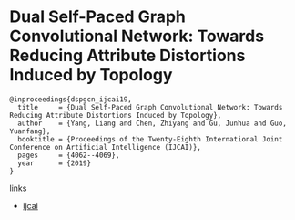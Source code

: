 # Dual Self-Paced Graph Convolutional Network: Towards Reducing Attribute Distortions Induced by Topology

```
@inproceedings{dspgcn_ijcai19,
  title     = {Dual Self-Paced Graph Convolutional Network: Towards Reducing Attribute Distortions Induced by Topology},
  author    = {Yang, Liang and Chen, Zhiyang and Gu, Junhua and Guo, Yuanfang},
  booktitle = {Proceedings of the Twenty-Eighth International Joint Conference on Artificial Intelligence (IJCAI)},
  pages     = {4062--4069},
  year      = {2019}
}
```

links
- [ijcai](https://www.ijcai.org/proceedings/2019/564)

